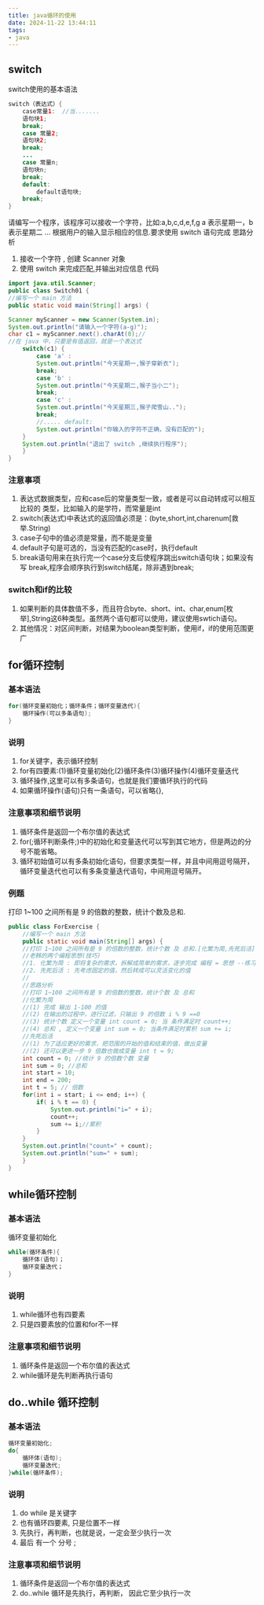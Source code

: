 ```yaml
---
title: java循环的使用
date: 2024-11-22 13:44:11
tags:
- java
---
```

## switch
switch使用的基本语法
```java
switch（表达式）{ 
    case常量1:  //当.......
    语句块1;
    break;
    case 常量2;
    语句块2;
    break;
    ...
    case 常量n;
    语句块n;
    break;
    default:
        default语句块;
    break;
}
```
请编写一个程序，该程序可以接收一个字符，比如:a,b,c,d,e,f,g
a 表示星期一，b 表示星期二 …
根据用户的输入显示相应的信息.要求使用 switch 语句完成
思路分析
1. 接收一个字符 , 创建 Scanner 对象
2. 使用 switch 来完成匹配,并输出对应信息
代码

```java
import java.util.Scanner;
public class Switch01 {
//编写一个 main 方法
public static void main(String[] args) {

Scanner myScanner = new Scanner(System.in);
System.out.println("请输入一个字符(a-g)");
char c1 = myScanner.next().charAt(0);//
//在 java 中，只要是有值返回，就是一个表达式
    switch(c1) {
        case 'a' :
        System.out.println("今天星期一,猴子穿新衣");
        break;
        case 'b' :
        System.out.println("今天星期二,猴子当小二");
        break;
        case 'c' :
        System.out.println("今天星期三,猴子爬雪山..");
        break;
        //..... default:
        System.out.println("你输入的字符不正确，没有匹配的");
    }
    System.out.println("退出了 switch ,继续执行程序");
    }
}
```
### 注意事项
1. 表达式数据类型，应和case后的常量类型一致，或者是可以自动转成可以相互比较的
类型，比如输入的是学符，而常量是int
2. switch(表达式)中表达式的返回值必须是：(byte,short,int,charenum[救
举.String)
3. case子句中的值必须是常量，而不能是变量
4. default子句是可选的，当没有匹配的case时，执行default
5. break语句用来在执行完一个case分支后使程序跳出switch语句块；如果没有写
break,程序会顺序执行到switch结尾，除非遇到break;
### switch和if的比较
1. 如果判断的具体数值不多，而且符合byte、short、int、char,enum[枚举],String这6种类型。虽然两个语句都可以使用，建议使用swtich语句。
2. 其他情况：对区间判断，对结果为boolean类型判断，使用if，if的使用范围更广

## for循环控制
### 基本语法
```java
for(循环变量初始化；循环条件；循环变量迭代){
    循环操作(可以多条语句);
}
```
### 说明
1. for关键字，表示循环控制
2. for有四要素:(1)循环变量初始化(2)循环条件(3)循环操作(4)循环变量迭代
3. 循环操作,这里可以有多条语句，也就是我们要循环执行的代码
4. 如果循环操作(语句)只有一条语句，可以省略{},

### 注意事项和细节说明
1. 循环条件是返回一个布尔值的表达式
2. for(;循环判断条件;)中的初始化和变量迭代可以写到其它地方，但是两边的分号不能省略。
3. 循环初始值可以有多条初始化语句，但要求类型一样，并且中间用逗号隔开，循环变量迭代也可以有多条变量迭代语句，中间用逗号隔开。

### 例题
打印 1~100 之间所有是 9 的倍数的整数，统计个数及总和.
```java
public class ForExercise {
    //编写一个 main 方法
    public static void main(String[] args) {
    //打印 1~100 之间所有是 9 的倍数的整数，统计个数 及 总和.[化繁为简,先死后活]
    //老韩的两个编程思想(技巧)
    //1. 化繁为简 : 即将复杂的需求，拆解成简单的需求，逐步完成 编程 = 思想 --练习-> 代码
    //2. 先死后活 : 先考虑固定的值，然后转成可以灵活变化的值
    //
    //思路分析
    //打印 1~100 之间所有是 9 的倍数的整数，统计个数 及 总和
    //化繁为简
    //(1) 完成 输出 1-100 的值
    //(2) 在输出的过程中，进行过滤，只输出 9 的倍数 i % 9 ==0
    //(3) 统计个数 定义一个变量 int count = 0; 当 条件满足时 count++;
    //(4) 总和 , 定义一个变量 int sum = 0; 当条件满足时累积 sum += i;
    //先死后活
    //(1) 为了适应更好的需求，把范围的开始的值和结束的值，做出变量
    //(2) 还可以更进一步 9 倍数也做成变量 int t = 9;
    int count = 0; //统计 9 的倍数个数 变量
    int sum = 0; //总和
    int start = 10;
    int end = 200;
    int t = 5; // 倍数
    for(int i = start; i <= end; i++) {
        if( i % t == 0) {
            System.out.println("i=" + i);
            count++;
            sum += i;//累积
        }
    }
    System.out.println("count=" + count);
    System.out.println("sum=" + sum);
    }
}
```
## while循环控制
### 基本语法
循环变量初始化
```java
while(循环条件){
    循环体(语句)；
    循环变量迭代；
}
```
### 说明
1. while循环也有四要素
2. 只是四要素放的位置和for不一样

### 注意事项和细节说明
1. 循环条件是返回一个布尔值的表达式  
2. while循环是先判断再执行语句

## do..while 循环控制
### 基本语法
```java
循环变量初始化;
do{
    循环体(语句);
    循环变量迭代;
}while(循环条件);
```
### 说明
1. do while 是关键字
1. 也有循环四要素, 只是位置不一样
2. 先执行，再判断，也就是说，一定会至少执行一次
3. 最后 有一个 分号 ;

### 注意事项和细节说明
1. 循环条件是返回一个布尔值的表达式
2. do..while 循环是先执行，再判断， 因此它至少执行一次